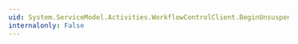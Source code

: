 ```yaml
---
uid: System.ServiceModel.Activities.WorkflowControlClient.BeginUnsuspend(System.Guid,System.AsyncCallback,System.Object)
internalonly: False
---
```

